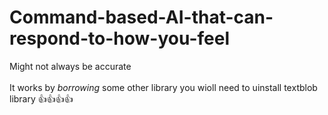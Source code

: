 # Command-based-AI-that-can-respond-to-how-you-feel
Might not always be accurate
<br><br>
It works by *borrowing* some other library you wioll need to uinstall textblob library 👍👍👍👍
